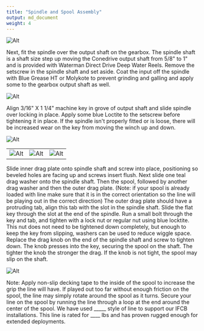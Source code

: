 ```yaml
---
title: "Spindle and Spool Assembly"
output: md_document
weight: 4
---
```


![Alt](/images/SpindleDiagram.png)

Next, fit the spindle over the output shaft on the gearbox. The spindle shaft is a shaft size step up moving the Conedrive output shaft from 5/8" to 1" and is provided with Waterman Direct Drive Deep Water Reels. Remove the setscrew in the spindle shaft and set aside. Coat the input off the spindle with Blue Grease HT or Molykote to prevent grinding and galling and apply some to the gearbox output shaft as well.

![Alt](/images/Spindle1.jpeg)

Align 3/16" X 1 1/4" machine key in grove of output shaft and slide spindle over locking in place. Apply some blue Loctite to the setscrew before tightening it in place. If the spindle isn't properly fitted or is loose, there will be increased wear on the key from moving the winch up and down.

![Alt](/images/Spindle2.jpeg)



|                                                                                            |                                                                                            |                                                                                            |
|------------------------|------------------------|------------------------|
| ![Alt](/images/Spool1.jpeg) | ![Alt](/images/Spool2.jpeg) | ![Alt](/images/Spool3.jpeg) |


Slide inner drag plate onto spindle shaft and screw into place, positioning so beveled holes are facing up and screws insert flush. Next slide one teal drag washer onto the spindle shaft. Then the spool, followed by another drag washer and then the outer drag plate. (Note: if your spool is already loaded with line make sure that it is in the correct orientation so the line will be playing out in the correct direction) The outer drag plate should have a protruding tab, align this tab with the slot in the spindle shaft. Slide the flat key through the slot at the end of the spindle. Run a small bolt through the key and tab, and tighten with a lock nut or regular nut using blue locktite. This nut does not need to be tightened down completely, but enough to keep the key from slipping, washers can be used to reduce wiggle space. Replace the drag knob on the end of the spindle shaft and screw to tighten down. The knob presses into the key, securing the spool on the shaft. The tighter the knob the stronger the drag. If the knob is not tight, the spool may slip on the shaft.

![Alt](/images/Winch5.jpeg)

Note: Apply non-slip decking tape to the inside of the spool to increase the grip the line will have. If played out too far without enough friction on the spool, the line may simply rotate around the spool as it turns. Secure your line on the spool by running the line through a loop at the end around the center of the spool. We have used _____ style of line to support our IFCB installations. This line is rated for ____ lbs and has proven rugged enough for extended deployments. 
